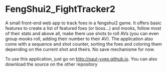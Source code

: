 # FengShui2_FightTracker2

A small front-end web app to track foes in a fengshui2 game. It offers basic features to create a list of featured foes (or boss...) and mooks, follow most of their stats and above all, make them use shots to roll AVs (you can even group mooks roll, adding their number to their AV). The application also come with a sequence and shot counter, sorting the foes and coloring them depending on the current shot and theirs. No save mechanisme for now.

To use this application, just go on http://paul-yves.github.io. You can also download the source on the other repository

